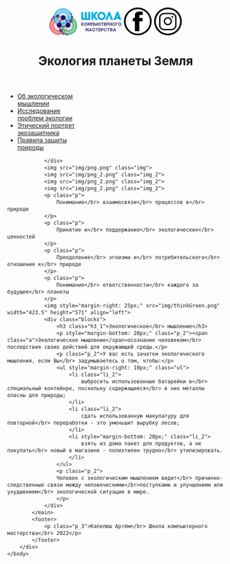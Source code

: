 <!DOCTYPE html>
<html lang="en">
	<head>
		<meta charset="UTF-8">
		<meta name="viewport" content="width=device-width, initial-scale=1.0">
		<title>Об экологическом мышлении</title>
		<link rel="stylesheet" href="css/style.css">
	</head>
	<body>
		<div class="container">
			<header>
				<img class="im_1" src="img/logo.png">
				<a href="https://m.facebook.com"><img class="im_2" src="img/fb.png"></a>
				<a href="https://www.instagram.com"><img class="im_3"src="img/in.png" ></a>
				<h1>Экология планеты Земля</h1>
			</header>
			<nav>
				<ul>
					<li class="active"><a href="1.html">Об экологическом</br> мышлении</a></li>
					<li class="li_1"><a href="2.html">Исследование</br> проблем экологии</a></li>
					<li class="li_1"><a href="3.html">Этический портрет</br> экозащитника</a></li>
					<li class="li_1"><a href="4.html">Правила защиты</br> природы</a></li>
				</ul>
			</nav>
			<main>
				<div class="main_2">
					
				</div>
				<img src="img/png.png" class="img"> 
				<img src="img/png_2.png" class="img_2"> 
				<img src="img/png_2.png" class="img_2">
				<img src="img/png_2.png" class="img_2">
				<p class="p">
					Понимание</br> взаимосвязи</br> процессов в</br> природе
				</p>
				<p class="p">
					Принятие и</br> поддержание</br> экологических</br> ценностей
				</p>
				<p class="p">
					Преодоление</br> эгоизма и</br> потребительского</br> отношения к</br> природе
				</p>
				<p class="p">
					Понимание</br> ответственности</br> каждого за будущее</br> планеты
				</p>
				<img style="margin-right: 25px;" src="img/thinkGreen.png" width="423.5" height="571" align="left">
				<div class="blocks">
					<h3 class="h3_1">Экологическое</br> мышление</h3>
					<p style="margin-bottom: 20px;" class="p_2"><span class="a">Экологическое мышление</span>осознание человеком</br> последствия своих действий для окружающей среды.</p>
					<p class="p_2">У вас есть зачатки экологического мышления, если Вы</br> задумываетесь о том, чтобы:</p>
					<ul style="margin-right: 10px;" class="ul">
						<li class="li_2">
							выбросить использованные батарейки в</br> специальный контейнре, поскольку содержащиеся</br> в них металлы опасны для природы;
						</li>
						<li class="li_2">
							сдать использованную макулатуру для повторной</br> переработки - это уменьшит вырубку лесов;
						</li>
						<li style="margin-bottom: 20px;" class="li_2">
							взять из дома пакет для продуктов, а не покупать</br> новый в магазине - полиэтилен трудно</br> утилизировать.
						</li>
					</ul>
					<p class="p_2">
					Человек с экологическим мышлением видит</br> причинно-следственные связи между человеческими</br>поступками и улучшением или ухудшением</br> экологической ситуации в мире.
					</p>
				</div>
			</main>
			<footer>
				<p class="p_3">Капелюш Артём</br> Школа компьютерного мастерства</br> 2022</p>
			</footer>
		</div>
	</body>
</html>
